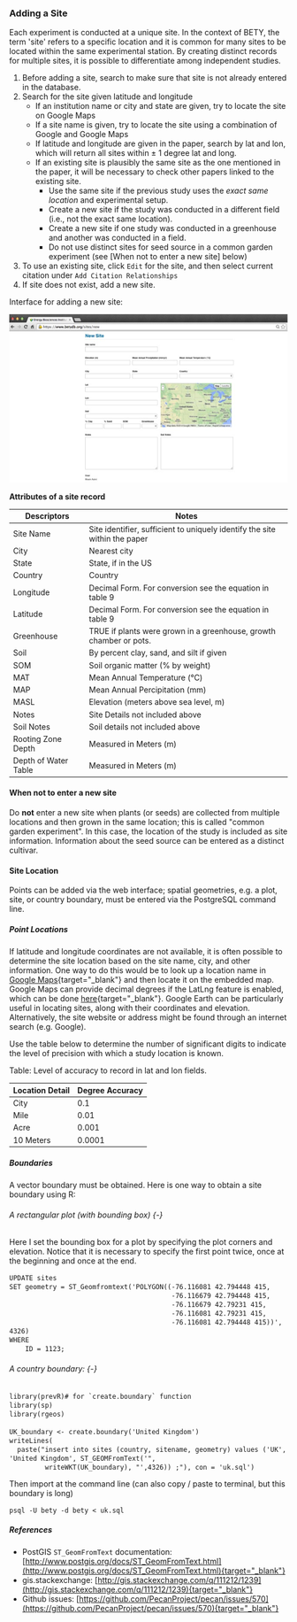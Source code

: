 ### Adding a Site

Each experiment is conducted at a unique site. In the context of BETY,
the term 'site' refers to a specific location and it is common for many
sites to be located within the same experimental station. By creating
distinct records for multiple sites, it is possible to differentiate
among independent studies.

1.  Before adding a site, search to make sure that site is not already
    entered in the database.
2.  Search for the site given latitude and longitude
    -   If an institution name or city and state are given, try to
        locate the site on Google Maps
    -   If a site name is given, try to locate the site using a
        combination of Google and Google Maps
    -   If latitude and longitude are given in the paper, search by lat
        and lon, which will return all sites within $\pm$ 1 degree lat and
        long.
    -   If an existing site is plausibly the same site as the one
        mentioned in the paper, it will be necessary to check other
        papers linked to the existing site.
        -   Use the same site if the previous study uses the *exact same
            location* and experimental setup.
        -   Create a new site if the study was conducted in a different
            field (i.e., not the exact same location).
        -   Create a new site if one study was conducted in a greenhouse
            and another was conducted in a field.
        -   Do not use distinct sites for seed source in a common garden
            experiment (see [When not to enter a new site] below)
3.  To use an existing site, click `Edit` for the site, and then select
    current citation under `Add Citation Relationships`
4.  If site does not exist, add a new site.  

Interface for adding a new site:

![](figures/Addnewsite1/Addnewsite1.jpg)



**Attributes of a site record**


| **Descriptors**              | **Notes** | 
|-----------------------------|-------------------------|
| Site Name |Site identifier, sufficient to uniquely identify the site within the paper |
| City         | Nearest city                 |  
| State           | State, if in the US                |
| Country          |  Country     | 
| Longitude | Decimal Form. For conversion see the equation in table 9 |
| Latitude        | Decimal Form. For conversion see the equation in table 9              |
| Greenhouse        | TRUE if plants were grown in a greenhouse, growth chamber or pots.|
| Soil             |By percent clay, sand, and silt if given               | 
| SOM      |Soil organic matter (% by weight)              | 
| MAT | Mean Annual Temperature (°C) |
| MAP | Mean Annual Percipitation (mm) |
| MASL |Elevation (meters above sea level, m) |
| Notes | Site Details not included above |
| Soil Notes | Soil details not included above |
| Rooting Zone Depth | Measured in Meters (m) |
|Depth of Water Table| Measured in Meters (m) |

#### When not to enter a new site

Do **not** enter a new site when plants (or seeds) are collected from multiple locations and then grown in the same location; this is called "common garden experiment".  In this case, the location of the study is included as site information.  Information about the seed source can be entered as a distinct cultivar.
 
#### Site Location 

Points can be added via the web interface; spatial geometries, e.g. a plot, site, or country boundary, must be entered via the PostgreSQL command line. 

##### Point Locations

If latitude and longitude coordinates are not available, it is often
possible to determine the site location based on the site name, city,
and other information. One way to do this would be to look up a location
name in [Google Maps](http://maps.google.com){target="_blank"} and then locate it on the
embedded map. Google Maps can provide decimal degrees if the LatLng
feature is enabled, which can be done
[here](http://maps.google.com/maps?showlabs=1){target="_blank"}. Google Earth can be
particularly useful in locating sites, along with their coordinates and
elevation. Alternatively, the site website or address might be found
through an internet search (e.g. Google).

Use the table below to determine the number of significant digits to indicate the level of precision with which a study location is known.  

Table: Level of accuracy to record in lat and lon fields. 
                 
| **Location Detail** |         **Degree Accuracy**  |
|-----------------------------|-------------------------|
| City            |                      0.1 |
| Mile            |                     0.01 |
| Acre            |                    0.001 |
| 10 Meters       |                   0.0001 |
 
##### Boundaries

A vector boundary must be obtained. Here is one way to obtain a site boundary using R:


###### A rectangular plot (with bounding box) {-}

Here I set the bounding box for a plot by specifying the plot corners and elevation. Notice that it is necessary to specify the first point twice, once at the beginning and once at the end. 

    UPDATE sites
    SET geometry = ST_Geomfromtext('POLYGON((-76.116081 42.794448 415, 
                                             -76.116679 42.794448 415, 
                                             -76.116679 42.79231 415, 
                                             -76.116081 42.79231 415,
                                             -76.116081 42.794448 415))', 4326)
    WHERE
        ID = 1123;
    

###### A country boundary: {-}


    library(prevR)# for `create.boundary` function
    library(sp)
    library(rgeos)

    UK_boundary <- create.boundary('United Kingdom')
    writeLines(
      paste("insert into sites (country, sitename, geometry) values ('UK', 'United Kingdom', ST_GEOMFromText('",
             writeWKT(UK_boundary), "',4326)) ;"), con = 'uk.sql')


Then import at the command line (can also copy / paste to terminal, but this boundary is long)

    psql -U bety -d bety < uk.sql

##### References

* PostGIS `ST_GeomFromText` documentation: [http://www.postgis.org/docs/ST_GeomFromText.html](http://www.postgis.org/docs/ST_GeomFromText.html){target="_blank"}
* gis.stackexchange: [http://gis.stackexchange.com/q/111212/1239](http://gis.stackexchange.com/q/111212/1239){target="_blank"}
* Github issues: [https://github.com/PecanProject/pecan/issues/570](https://github.com/PecanProject/pecan/issues/570){target="_blank"}




